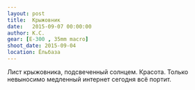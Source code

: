```yaml
---
layout: post
title:  Крыжовник
date:   2015-09-07 00:00:00
author: К.С.
gear: [E-300 , 35mm macro]
shoot_date: 2015-09-04
location: Ёльбаза
---
```


Лист крыжовника, подсвеченный солнцем. Красота. Только невыносимо медленный
интернет сегодня всё портит.
